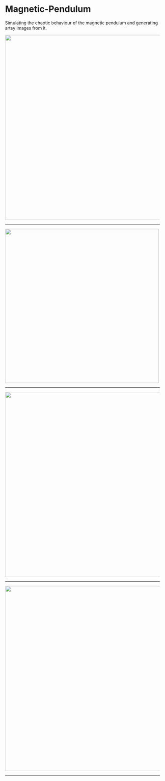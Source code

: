 # Magnetic-Pendulum
Simulating the chaotic behaviour of the magnetic pendulum and generating artsy images from it. 

<img src="https://github.com/leungjch/Magnetic-Pendulum/blob/master/images/20190709-162844.bmp" width="600">

- - - -
<img src="https://github.com/leungjch/Magnetic-Pendulum/blob/master/images/20190713-184249.bmp" width="500">

- - - -
<img src="https://github.com/leungjch/Magnetic-Pendulum/blob/master/images/20190709-153804.bmp" width="600">

- - - -
<img src="https://github.com/leungjch/Magnetic-Pendulum/blob/master/images/20190709-181838.bmp" width="600">

- - - -
